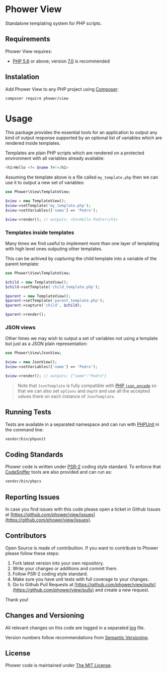Phower View
===========

Standalone templating system for PHP scripts.

Requirements
------------

Phower View requires:

-   [PHP 5.6](http://php.net/releases/5_6_0.php) or above; 
    version [7.0](http://php.net/releases/7_0_0.php) is recommended

Instalation
-----------

Add Phower View to any PHP project using [Composer](https://getcomposer.org/):

```bash
composer require phower/view
```

Usage
=====

This package provides the essential tools for an application to output any kind of output 
response supported by an optional list of variables which are rendered inside templates.

Templates are plain PHP scripts which are rendered on a protected environment with all
variables already available:

```php
<h1>Hello <?= $name ?>!</h1>
```

Assuming the template above is a file called `my_template.php` then we can use it to
output a new set of variables:

```php
use Phower\View\TemplateView;

$view = new TemplateView();
$view->setTemplate('my_template.php');
$view->setVariables(['name'] => 'Pedro');

$view->render(); // outputs: <h1>Hello Pedro!</h1>
```

### Templates inside templates

Many times we find useful to implement more than one layer of templating with high level ones
outputing other templates.

This can be achived by *capturing* the child template into a variable of the parent template:

```php
use Phower\View\TemplateView;

$child = new TemplateView();
$child->setTemplate('child_template.php');

$parent = new TemplateView();
$parent->setTemplate('parent_template.php');
$parent->capture('child', $child);

$parent->render();
```

### JSON views

Other times we may wish to output a set of variables not using a template but just as a JSON plain
representation:

```php
use Phower\View\JsonView;

$view = new JsonView();
$view->setVariables(['name'] => 'Pedro');

$view->render(); // outputs: {"name":"Pedro"}
```

> Note that `JsonTemplate` is fully compatible with [PHP `json_encode`](http://php.net/manual/en/function.json-encode.php)
> so that we can also set `options` and `depth` and use all the accepted values there on each instance of `JsonTemplate`.

Running Tests
-------------

Tests are available in a separated namespace and can run with [PHPUnit](http://phpunit.de/)
in the command line:

```bash
vendor/bin/phpunit
```

Coding Standards
----------------

Phower code is written under [PSR-2](http://www.php-fig.org/psr/psr-2/) coding style standard.
To enforce that [CodeSniffer](https://github.com/squizlabs/PHP_CodeSniffer) tools are also 
provided and can run as:

```bash
vendor/bin/phpcs
```

Reporting Issues
----------------

In case you find issues with this code please open a ticket in Github Issues at
[https://github.com/phower/view/issues](https://github.com/phower/view/issues).

Contributors
------------

Open Source is made of contribuition. If you want to contribute to Phower please
follow these steps:

1.  Fork latest version into your own repository.
2.  Write your changes or additions and commit them.
3.  Follow PSR-2 coding style standard.
4.  Make sure you have unit tests with full coverage to your changes.
5.  Go to Github Pull Requests at [https://github.com/phower/view/pulls](https://github.com/phower/view/pulls)
    and create a new request.

Thank you!

Changes and Versioning
----------------------

All relevant changes on this code are logged in a separated [log](CHANGELOG.md) file.

Version numbers follow recommendations from [Semantic Versioning](http://semver.org/).

License
-------

Phower code is maintained under [The MIT License](https://opensource.org/licenses/MIT).